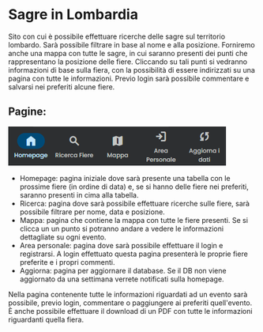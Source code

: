 <!DOCTYPE html>
<html>
<body>
<h1>Sagre in Lombardia</h1>

Sito con cui è possibile effettuare ricerche delle sagre sul territorio lombardo. Sarà possibile filtrare in base al nome e alla posizione. Forniremo anche una mappa con tutte le sagre, in cui saranno presenti dei punti che rappresentano la posizione delle fiere. Cliccando su tali punti si vedranno informazioni di base sulla fiera, con la possibilità di essere indirizzati su una pagina con tutte le informazioni.
Previo login sarà possibile commentare e salvarsi nei preferiti alcune fiere.

<h2>Pagine:</h2>
<img src="readme/pages.png">
<ul>
  <li>Homepage: pagina iniziale dove sarà presente una tabella con le prossime fiere (in ordine di data) e, se si hanno delle fiere nei preferiti, saranno presenti in cima alla tabella.</li>
  <li>Ricerca: pagina dove sarà possibile effettuare ricerche sulle fiere, sarà possibile filtrare per nome, data e posizione.</li>
  <li>Mappa: pagina che contiene la mappa con tutte le fiere presenti. Se si clicca un un punto si potranno andare a vedere le informazioni dettagliate su ogni evento.</li>
  <li>Area personale: pagina dove sarà possibile effettuare il login e registrarsi. A login effettuato questa pagina presenterà le proprie fiere preferite e i propri commenti.</li>
  <li>Aggiorna: pagina per aggiornare il database. Se il DB non viene aggiornato da una settimana verrete notificati sulla homepage.</li>
</ul>

Nella pagina contenente tutte le informazioni riguardati ad un evento sarà possibile, previo login, commentare o paggiungere ai preferiti quell'evento. È anche possibile effettuare il download di un PDF con tutte le informazioni riguardanti quella fiera.
</body>
</html>
